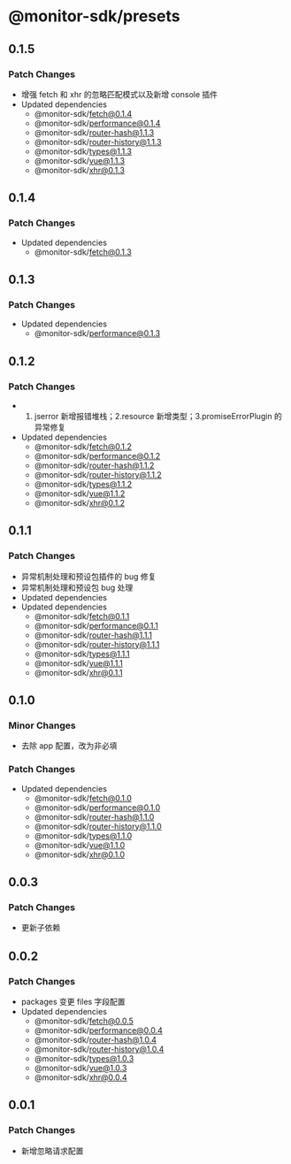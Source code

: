 # @monitor-sdk/presets

## 0.1.5

### Patch Changes

-   增强 fetch 和 xhr 的忽略匹配模式以及新增 console 插件
-   Updated dependencies
    -   @monitor-sdk/fetch@0.1.4
    -   @monitor-sdk/performance@0.1.4
    -   @monitor-sdk/router-hash@1.1.3
    -   @monitor-sdk/router-history@1.1.3
    -   @monitor-sdk/types@1.1.3
    -   @monitor-sdk/vue@1.1.3
    -   @monitor-sdk/xhr@0.1.3

## 0.1.4

### Patch Changes

-   Updated dependencies
    -   @monitor-sdk/fetch@0.1.3

## 0.1.3

### Patch Changes

-   Updated dependencies
    -   @monitor-sdk/performance@0.1.3

## 0.1.2

### Patch Changes

-   1. jserror 新增报错堆栈；2.resource 新增类型；3.promiseErrorPlugin 的异常修复
-   Updated dependencies
    -   @monitor-sdk/fetch@0.1.2
    -   @monitor-sdk/performance@0.1.2
    -   @monitor-sdk/router-hash@1.1.2
    -   @monitor-sdk/router-history@1.1.2
    -   @monitor-sdk/types@1.1.2
    -   @monitor-sdk/vue@1.1.2
    -   @monitor-sdk/xhr@0.1.2

## 0.1.1

### Patch Changes

-   异常机制处理和预设包插件的 bug 修复
-   异常机制处理和预设包 bug 处理
-   Updated dependencies
-   Updated dependencies
    -   @monitor-sdk/fetch@0.1.1
    -   @monitor-sdk/performance@0.1.1
    -   @monitor-sdk/router-hash@1.1.1
    -   @monitor-sdk/router-history@1.1.1
    -   @monitor-sdk/types@1.1.1
    -   @monitor-sdk/vue@1.1.1
    -   @monitor-sdk/xhr@0.1.1

## 0.1.0

### Minor Changes

-   去除 app 配置，改为非必填

### Patch Changes

-   Updated dependencies
    -   @monitor-sdk/fetch@0.1.0
    -   @monitor-sdk/performance@0.1.0
    -   @monitor-sdk/router-hash@1.1.0
    -   @monitor-sdk/router-history@1.1.0
    -   @monitor-sdk/types@1.1.0
    -   @monitor-sdk/vue@1.1.0
    -   @monitor-sdk/xhr@0.1.0

## 0.0.3

### Patch Changes

-   更新子依赖

## 0.0.2

### Patch Changes

-   packages 变更 files 字段配置
-   Updated dependencies
    -   @monitor-sdk/fetch@0.0.5
    -   @monitor-sdk/performance@0.0.4
    -   @monitor-sdk/router-hash@1.0.4
    -   @monitor-sdk/router-history@1.0.4
    -   @monitor-sdk/types@1.0.3
    -   @monitor-sdk/vue@1.0.3
    -   @monitor-sdk/xhr@0.0.4

## 0.0.1

### Patch Changes

-   新增忽略请求配置
